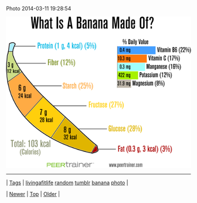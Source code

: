 <!--
title: Photo 2014-03-11 19
date: 2020-06-28T15:27:00.267Z
tags: livingafitlife, random, tumblr, banana, photo
-->


Photo 2014-03-11 19:28:54

![](79284127995-0.png)

<!--BOTTOM-POST-NAVIGATION-->
---

| [Tags](tags.md) | [livingafitlife](tag-livingafitlife.md) [random](tag-random.md) [tumblr](tag-tumblr.md) [banana](tag-banana.md) [photo](tag-photo.md) |

| [Newer](79279990665.md) | [Top](index.md) | [Older](79290706335.md) |